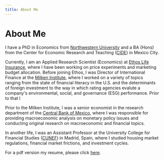 ```yaml
---
title: About Me
---
```

# About Me

I have a PhD in Economics from [Northwestern University](https://www.northwestern.edu/) and a BA (Hons) from the Center for Economic Research and Teaching ([CIDE](https://www.cide.edu/)) in Mexico City.

Currently, I am an Applied Research Scientist (Economics) at [Ethos Life Insurance](https://www.ethoslife.com/), where I have been working on price experiments and marketing budget allocation. Before joining Ethos, I was Director of International Finance at the [Milken Institute](http://milkeninstitute.org/), where I worked on a variety of topics ranging from the state of financial literacy in the U.S. and the determinants of foreign investment to the way in which rating agencies evalute a company's environmental, social, and governance (ESG) performance. Prior to that I 

Prior to the Milken Institute, I was a senior economist in the research department of the [Central Bank of Mexico](https://www.banxico.org.mx/indexen.html), where I was responsible for providing macroeconomic analysis on monetary policy issues and conducting original research on macroeconomic and financial topics.

In another life, I was an Assistant Professor at the University College for Financial Studies ([CUNEF](https://www.cunef.edu/)) in Madrid, Spain, where I studied housing market regulations, financial market frictions, and investment cycles.

For a pdf version my resume, please click [here](./resume_contreras.pdf).

